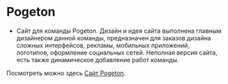 # Pogeton
 
* Сайт для команды Pogeton. Дизайн и идея сайта выполнена главным дизайнером данной команды, предназначен для заказов дизайна сложных интерфейсов, рекламы, мобильных приложений, логотипов, оформление социальных сетей. Неполная версия сайта, есть также динамическое добавление работ команды.

Посмотреть можно здесь [Сайт Pogeton](https://pogeton.com/).

